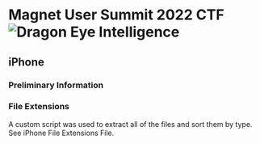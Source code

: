 # Magnet User Summit 2022 CTF ![Dragon Eye Intelligence][DEI]
[DEI]:https://github.com/dragoneyeintel/A-Comparative-Analysis-of-Digital-Forensic-Platform-Artifact-Recovery-Capabilities/blob/fdb3456cadce1303e2183c607c3688c0f82f0bb3/imgs/badge.png

## iPhone
### Preliminary Information
### File Extensions
A custom script was used to extract all of the files and sort them by type.
See iPhone File Extensions File.
